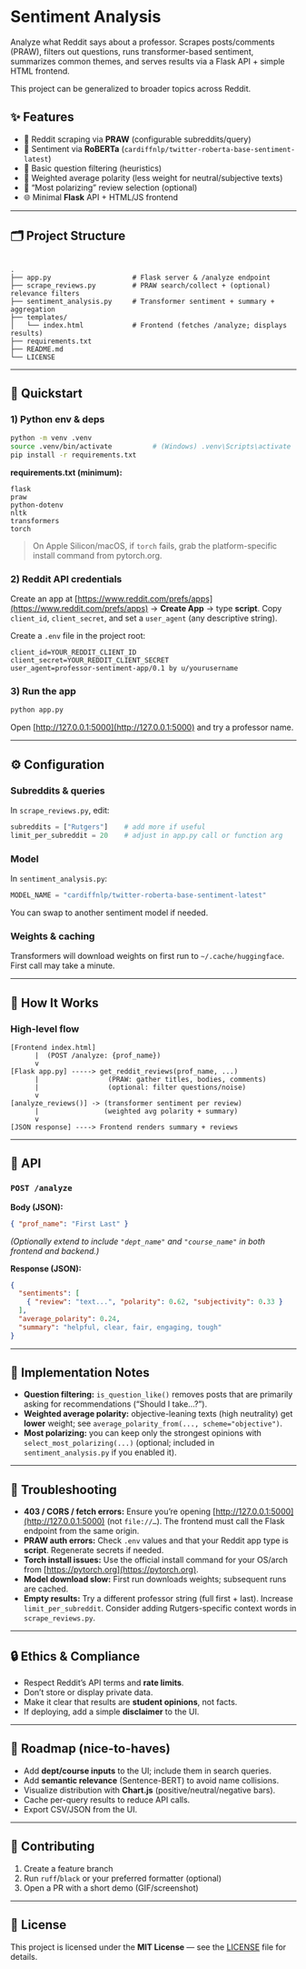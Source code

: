 # Sentiment Analysis

Analyze what Reddit says about a professor.
Scrapes posts/comments (PRAW), filters out questions, runs transformer-based sentiment, summarizes common themes, and serves results via a Flask API + simple HTML frontend.

This project can be generalized to broader topics across Reddit.

## ✨ Features

* 🔎 Reddit scraping via **PRAW** (configurable subreddits/query)
* 🧠 Sentiment via **RoBERTa** (`cardiffnlp/twitter-roberta-base-sentiment-latest`)
* 🧹 Basic question filtering (heuristics)
* 🧮 Weighted average polarity (less weight for neutral/subjective texts)
* 🧩 “Most polarizing” review selection (optional)
* 🌐 Minimal **Flask** API + HTML/JS frontend

---

## 🗂️ Project Structure

```

.
├── app.py                    # Flask server & /analyze endpoint
├── scrape_reviews.py         # PRAW search/collect + (optional) relevance filters
├── sentiment_analysis.py     # Transformer sentiment + summary + aggregation
├── templates/
│   └── index.html            # Frontend (fetches /analyze; displays results)
├── requirements.txt
├── README.md
└── LICENSE

```

---

## 🚀 Quickstart

### 1) Python env & deps

```bash
python -m venv .venv
source .venv/bin/activate          # (Windows) .venv\Scripts\activate
pip install -r requirements.txt
```

**requirements.txt (minimum):**

```
flask
praw
python-dotenv
nltk
transformers
torch
```

> On Apple Silicon/macOS, if `torch` fails, grab the platform-specific install command from pytorch.org.

### 2) Reddit API credentials

Create an app at [https://www.reddit.com/prefs/apps](https://www.reddit.com/prefs/apps) → **Create App** → type **script**.
Copy `client_id`, `client_secret`, and set a `user_agent` (any descriptive string).

Create a `.env` file in the project root:

```env
client_id=YOUR_REDDIT_CLIENT_ID
client_secret=YOUR_REDDIT_CLIENT_SECRET
user_agent=professor-sentiment-app/0.1 by u/yourusername
```

### 3) Run the app

```bash
python app.py
```

Open [http://127.0.0.1:5000](http://127.0.0.1:5000) and try a professor name.

---

## ⚙️ Configuration

### Subreddits & queries

In `scrape_reviews.py`, edit:

```python
subreddits = ["Rutgers"]    # add more if useful
limit_per_subreddit = 20    # adjust in app.py call or function arg
```

### Model

In `sentiment_analysis.py`:

```python
MODEL_NAME = "cardiffnlp/twitter-roberta-base-sentiment-latest"
```

You can swap to another sentiment model if needed.

### Weights & caching

Transformers will download weights on first run to `~/.cache/huggingface`. First call may take a minute.

---

## 🧠 How It Works

### High-level flow

```
[Frontend index.html]
      |  (POST /analyze: {prof_name})
      v
[Flask app.py] -----> get_reddit_reviews(prof_name, ...)
      |                 (PRAW: gather titles, bodies, comments)
      |                 (optional: filter questions/noise)
      v
[analyze_reviews()] -> (transformer sentiment per review)
      |                (weighted avg polarity + summary)
      v
[JSON response] ----> Frontend renders summary + reviews
```

---

## 🧪 API

### `POST /analyze`

**Body (JSON):**

```json
{ "prof_name": "First Last" }
```

*(Optionally extend to include `"dept_name"` and `"course_name"` in both frontend and backend.)*

**Response (JSON):**

```json
{
  "sentiments": [
    { "review": "text...", "polarity": 0.62, "subjectivity": 0.33 }
  ],
  "average_polarity": 0.24,
  "summary": "helpful, clear, fair, engaging, tough"
}
```

---

## 🧩 Implementation Notes

* **Question filtering:** `is_question_like()` removes posts that are primarily asking for recommendations (“Should I take…?”).
* **Weighted average polarity:** objective-leaning texts (high neutrality) get **lower** weight; see `average_polarity_from(..., scheme="objective")`.
* **Most polarizing:** you can keep only the strongest opinions with `select_most_polarizing(...)` (optional; included in `sentiment_analysis.py` if you enabled it).

---

## 🧰 Troubleshooting

* **403 / CORS / fetch errors:**
  Ensure you’re opening [http://127.0.0.1:5000](http://127.0.0.1:5000) (not `file://…`). The frontend must call the Flask endpoint from the same origin.
* **PRAW auth errors:**
  Check `.env` values and that your Reddit app type is **script**. Regenerate secrets if needed.
* **Torch install issues:**
  Use the official install command for your OS/arch from [https://pytorch.org](https://pytorch.org).
* **Model download slow:**
  First run downloads weights; subsequent runs are cached.
* **Empty results:**
  Try a different professor string (full first + last). Increase `limit_per_subreddit`. Consider adding Rutgers-specific context words in `scrape_reviews.py`.

---

## 🔒 Ethics & Compliance

* Respect Reddit’s API terms and **rate limits**.
* Don’t store or display private data.
* Make it clear that results are **student opinions**, not facts.
* If deploying, add a simple **disclaimer** to the UI.

---

## 🧱 Roadmap (nice-to-haves)

* Add **dept/course inputs** to the UI; include them in search queries.
* Add **semantic relevance** (Sentence-BERT) to avoid name collisions.
* Visualize distribution with **Chart.js** (positive/neutral/negative bars).
* Cache per-query results to reduce API calls.
* Export CSV/JSON from the UI.

---

## 🤝 Contributing

1. Create a feature branch
2. Run `ruff`/`black` or your preferred formatter (optional)
3. Open a PR with a short demo (GIF/screenshot)

---

## 📘 License

This project is licensed under the **MIT License** — see the [LICENSE](LICENSE) file for details.
